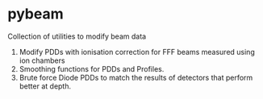 # pybeam
Collection of utilities to modify beam data

1. Modify PDDs with ionisation correction for FFF beams measured using ion chambers
2. Smoothing functions for PDDs and Profiles.
3. Brute force Diode PDDs to match the results of detectors that perform better at depth.
